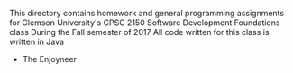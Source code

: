 This directory contains homework and general programming assignments for
Clemson University's CPSC 2150 Software Development Foundations class
During the Fall semester of 2017
All code written for this class is written in Java

- The Enjoyneer
